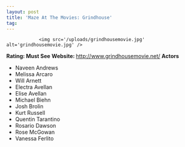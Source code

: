 ```yaml
---
layout: post
title: 'Maze At The Movies: Grindhouse'
tag: 
---
```



                <img src='/uploads/grindhousemovie.jpg' alt='grindhousemovie.jpg' />
<p><strong>Rating: Must See</strong>
<strong>Website: </strong><a href="http://www.grindhousemovie.net/"><a href="http://www.grindhousemovie.net/">http://www.grindhousemovie.net/</a></a>
<strong>Actors</strong></p>
<ul>
<li>Naveen Andrews</li>
<li>Melissa Arcaro</li>
<li>Will Arnett</li>
<li>Electra Avellan</li>
<li>Elise Avellan</li>
<li>Michael Biehn</li>
<li>Josh Brolin</li>
    <li>Kurt Russell</li>
<li>Quentin Tarantino</li>
<li>Rosario Dawson</li>
<li>Rose McGowan</li>
<li>Vanessa Ferlito</li>
</ul>
            
